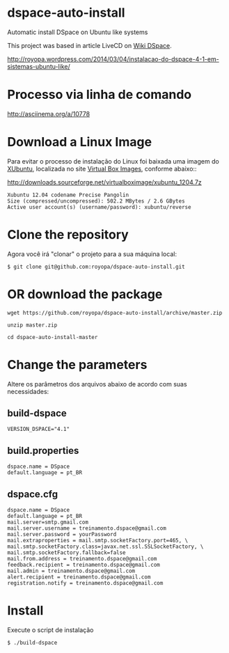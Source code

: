 dspace-auto-install
===================

Automatic install DSpace on Ubuntu like systems

This project was based in article LiveCD on [Wiki DSpace].

http://royopa.wordpress.com/2014/03/04/instalacao-do-dspace-4-1-em-sistemas-ubuntu-like/

Processo via linha de comando
==============

http://asciinema.org/a/10778

Download a Linux Image
=====================

Para evitar o processo de instalação do Linux foi baixada uma imagem do [XUbuntu], localizada no site [Virtual Box Images], conforme abaixo::

http://downloads.sourceforge.net/virtualboximage/xubuntu_1204.7z

    Xubuntu 12.04 codename Precise Pangolin
    Size (compressed/uncompressed): 502.2 MBytes / 2.6 GBytes
    Active user account(s) (username/password): xubuntu/reverse

Clone the repository
===================

Agora você irá "clonar" o projeto para a sua máquina local:
   
    $ git clone git@github.com:royopa/dspace-auto-install.git


OR download the package
===============
```shell
wget https://github.com/royopa/dspace-auto-install/archive/master.zip

unzip master.zip

cd dspace-auto-install-master
```

Change the parameters
=====================

Altere os parâmetros dos arquivos abaixo de acordo com suas necessidades:

build-dspace
------------

    VERSION_DSPACE="4.1"
    
build.properties
----------------

    dspace.name = DSpace
    default.language = pt_BR
    
dspace.cfg
----------

    dspace.name = DSpace
    default.language = pt_BR
    mail.server=smtp.gmail.com
    mail.server.username = treinamento.dspace@gmail.com
    mail.server.password = yourPassword
    mail.extraproperties = mail.smtp.socketFactory.port=465, \
    mail.smtp.socketFactory.class=javax.net.ssl.SSLSocketFactory, \
    mail.smtp.socketFactory.fallback=false
    mail.from.address = treinamento.dspace@gmail.com
    feedback.recipient = treinamento.dspace@gmail.com
    mail.admin = treinamento.dspace@gmail.com
    alert.recipient = treinamento.dspace@gmail.com
    registration.notify = treinamento.dspace@gmail.com
    
Install
=======
Execute o script de instalação

    $ ./build-dspace

[Virtual Box Images]:"http://virtualboxes.org/images/ubuntu/"
[Wiki DSpace]:"https://wiki.duraspace.org/display/DSPACE/LiveCD"
[XUbuntu]:"http://downloads.sourceforge.net/virtualboximage/xubuntu_1204.7z"
